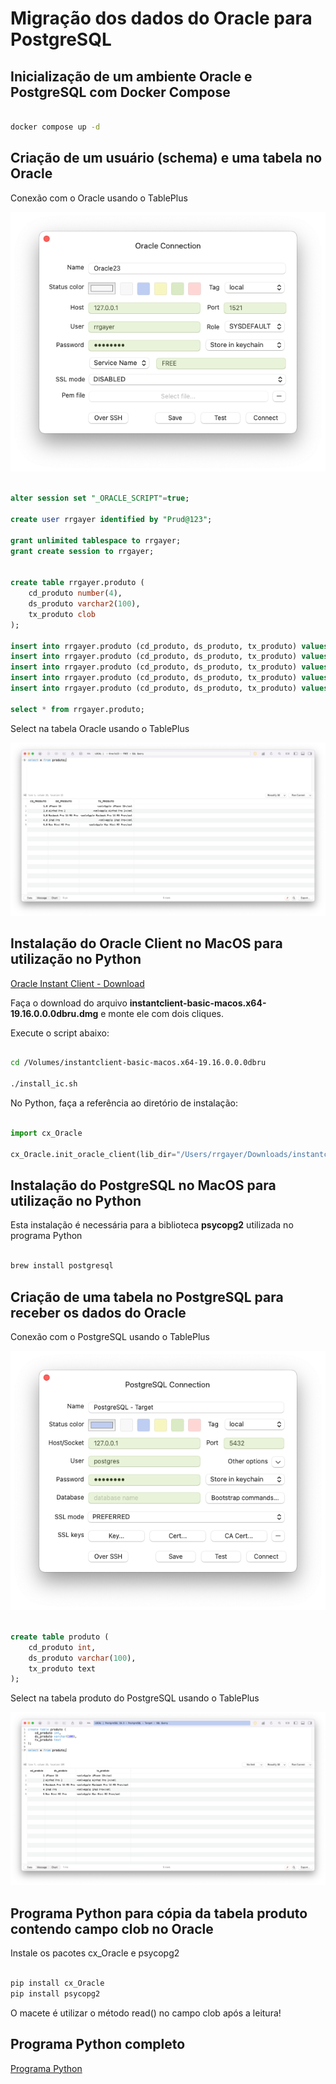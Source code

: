 # Migração dos dados do Oracle para PostgreSQL

## Inicialização de um ambiente Oracle e PostgreSQL com Docker Compose

```sh

docker compose up -d

```

## Criação de um usuário (schema) e uma tabela no Oracle

Conexão com o Oracle usando o TablePlus

![Conexão com o Oracle](./assets/Oracle_Conexao.png "Conexão com o Oracle")

```sql

alter session set "_ORACLE_SCRIPT"=true;

create user rrgayer identified by "Prud@123";

grant unlimited tablespace to rrgayer;
grant create session to rrgayer;


create table rrgayer.produto (
    cd_produto number(4),
    ds_produto varchar2(100),
    tx_produto clob
);

insert into rrgayer.produto (cd_produto, ds_produto, tx_produto) values (1,'iPhone 15', to_clob('<xml>Apple iPhone 15</xml'));
insert into rrgayer.produto (cd_produto, ds_produto, tx_produto) values (2,'AirPod Pro 2', to_clob('<xml>Apple AirPod Pro 2</xml'));
insert into rrgayer.produto (cd_produto, ds_produto, tx_produto) values (3,'Macbook Pro 14 M3 Pro', to_clob('<xml>Apple Macbook Pro 14 M3 Pro</xml'));
insert into rrgayer.produto (cd_produto, ds_produto, tx_produto) values (4,'iPad Pro', to_clob('<xml>Apple iPad Pro</xml'));
insert into rrgayer.produto (cd_produto, ds_produto, tx_produto) values (5,'Mac Mini M2 Pro', to_clob('<xml>Apple Mac Mini M2 Pro</xml'));

select * from rrgayer.produto;

```

Select na tabela Oracle usando o TablePlus

![Select na tabela produto](./assets/Oracle_Origem.png "Select na tabela produto")

## Instalação do Oracle Client no MacOS para utilização no Python

[Oracle Instant Client - Download](https://www.oracle.com/database/technologies/instant-client/macos-intel-x86-downloads.html)

Faça o download do arquivo **instantclient-basic-macos.x64-19.16.0.0.0dbru.dmg** e monte ele com dois cliques.

Execute o script abaixo:

```sh

cd /Volumes/instantclient-basic-macos.x64-19.16.0.0.0dbru

./install_ic.sh

```

No Python, faça a referência ao diretório de instalação:

```python

import cx_Oracle

cx_Oracle.init_oracle_client(lib_dir="/Users/rrgayer/Downloads/instantclient_19_16")

```

## Instalação do PostgreSQL no MacOS para utilização no Python

Esta instalação é necessária para a biblioteca **psycopg2** utilizada no programa Python

```sh

brew install postgresql

```

## Criação de uma tabela no PostgreSQL para receber os dados do Oracle

Conexão com o PostgreSQL usando o TablePlus

![Conexão com o PostgreSQL](./assets/PostgreSQL_Conexao.png "Conexão com o PostgreSQL")

```sql

create table produto (
	cd_produto int,
	ds_produto varchar(100),
	tx_produto text
);

```

Select na tabela produto do PostgreSQL usando o TablePlus

![Select na tabela produto](./assets/PostgreSQL_Destino.png "Select na tabela produto")

## Programa Python para cópia da tabela produto contendo campo clob no Oracle

Instale os pacotes cx_Oracle e psycopg2

```sh

pip install cx_Oracle
pip install psycopg2

```

O macete é utilizar o método read() no campo clob após a leitura!

## Programa Python completo

[Programa Python](./Programa/main.py)
